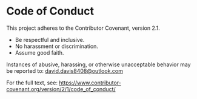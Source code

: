# Code of Conduct

This project adheres to the Contributor Covenant, version 2.1.

- Be respectful and inclusive.
- No harassment or discrimination.
- Assume good faith.

Instances of abusive, harassing, or otherwise unacceptable behavior may be reported to: david.davis8408@outlook.com

For the full text, see: https://www.contributor-covenant.org/version/2/1/code_of_conduct/ 
